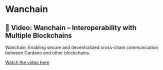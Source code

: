# Wanchain

## 🎥 Video: Wanchain – Interoperability with Multiple Blockchains

Wanchain: Enabling secure and decentralized cross-chain communication between Cardano and other blockchains.

[Watch the video here](https://desciquark.com/v/wanchain)
